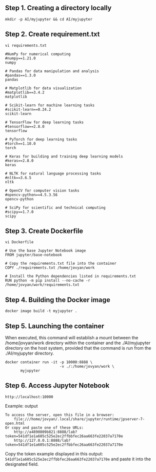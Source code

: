 ## Step 1. Creating a directory locally

```
mkdir -p AI/myjupyter && cd AI/myjupyter
```

## Step 2. Create requirement.txt

```
vi requirements.txt
```

```
#NumPy for numerical computing
#numpy==1.21.0
numpy

# Pandas for data manipulation and analysis
#pandas==1.3.0
pandas

# Matplotlib for data visualization
#matplotlib==3.4.2
matplotlib

# Scikit-learn for machine learning tasks
#scikit-learn==0.24.2
scikit-learn

# TensorFlow for deep learning tasks
#tensorflow==2.8.0
tensorflow

# PyTorch for deep learning tasks
#torch==1.10.0
torch

# Keras for building and training deep learning models
#keras==2.8.0
keras

# NLTK for natural language processing tasks
#nltk==3.6.5
nltk

# OpenCV for computer vision tasks
#opencv-python==4.5.3.56
opencv-python

# SciPy for scientific and technical computing
#scipy==1.7.0
scipy
```

## Step 3. Create Dockerfile

```
vi Dockerfile
```

```
# Use the base Jupyter Notebook image
FROM jupyter/base-notebook

# Copy the requirements.txt file into the container
COPY ./requirements.txt /home/jovyan/work

# Install the Python dependencies listed in requirements.txt
RUN python -m pip install --no-cache -r /home/jovyan/work/requirements.txt
```
## Step 4. Building the Docker image

```
docker image build -t myjupyter .
```

## Step 5. Launching the container

When executed, this command will establish a mount between the /home/jovyan/work directory within the container and the ./AI/myjupyter directory on the host system, provided that the command is run from the ./AI/myjupyter directory.

```
docker container run -it -p 10000:8888 \
                         -v ./:/home/jovyan/work \
       myjupyter
```

## Step 6. Access Jupyter Notebook

```
http://localhost:10000
```

Example: output
    
    To access the server, open this file in a browser:
        file:///home/jovyan/.local/share/jupyter/runtime/jpserver-7-open.html
    Or copy and paste one of these URLs:
        http://a4890809b821:8888/lab?token=541df1e1a605c525e2ec2ffbbfec26aa663fe22037a7170e
        http://127.0.0.1:8888/lab?token=541df1e1a605c525e2ec2ffbbfec26aa663fe22037a7170e

Copy the token example displayed in this output: `541df1e1a605c525e2ec2ffbbfec26aa663fe22037a7170e` and paste it into the designated field.

